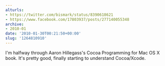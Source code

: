 ```yaml
---
alturls:
- https://twitter.com/bismark/status/8390618621
- https://www.facebook.com/17803937/posts/277140055348
archive:
- 2010-01
date: '2010-01-30T00:21:50+00:00'
slug: '1264810910'
---
```


I'm halfway through Aaron Hillegass's Cocoa Programming for Mac OS X book. It's pretty good, finally starting to understand Cocoa/Xcode.

